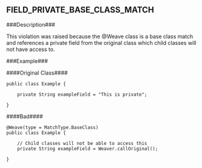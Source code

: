 ## FIELD_PRIVATE_BASE_CLASS_MATCH ##

###Description###

This violation was raised because the @Weave class is a base class match and references a private field from the original class which child classes will not have access to.

###Example###

####Original Class####
```
public class Example {

    private String exampleField = "This is private";

}
```


####Bad####
```
@Weave(type = MatchType.BaseClass)
public class Example {

    // Child classes will not be able to access this
    private String exampleField = Weaver.callOriginal();

}
```